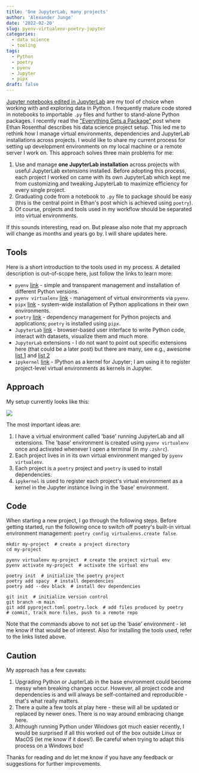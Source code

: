```yaml
---
title: 'One JupyterLab, many projects'
author: 'Alexander Junge'
date: '2022-02-20'
slug: pyenv-virtualenv-poetry-jupyter
categories:
  - data science
  - tooling
tags:
  - Python
  - poetry
  - pyenv
  - Jupyter
  - pipx
draft: false
---
```


[Jupyter notebooks edited in JupyterLab](https://try.jupyter.org) are my tool of choice when working with and exploring data in Python.
I frequently mature code stored in notebooks to importable `.py` files and further to stand-alone Python packages.
I recently read the ["Everything Gets a Package"](https://www.ethanrosenthal.com/2022/02/01/everything-gets-a-package) post
where Ethan Rosenthal describes his data science project setup.
This led me to rethink how I manage virtual environments, dependencies and JupyterLab installations across projects.
I would like to share my current process for setting up development environments on my local machine or a remote server I work on.
This approach solves three main problems for me:

1. Use and manage **one JupyterLab installation** across projects with useful JupyterLab extensions installed. Before adopting this process, each project I worked on came with its own JupyterLab which kept me from customizing and tweaking JupyterLab to maximize efficiency for every single project.
2. Graduating code from a notebook to `.py` file to package should be easy (this is the central point in Ethan's post which is achieved using `poetry`).
3. Of course, projects and tools used in my workflow should be separated into virtual environments.

If this sounds interesting, read on. But please also note that my approach will change as months and years go by.
I will share updates here.

## Tools

Here is a short introduction to the tools used in my process.
A detailed description is out-of-scope here, just follow the links to learn more: 

- `pyenv` [link](https://github.com/pyenv/pyenv) - simple and transparent management and installation of different Python versions.
- `pyenv virtualenv` [link](https://github.com/pyenv/pyenv-virtualenv) - management of virtual environments via `pyenv`.
- `pipx` [link](https://github.com/pypa/pipx) - system-wide installation of Python applications in their own environments.
- `poetry` [link](https://github.com/python-poetry/poetry) - dependency management for Python projects and applications; `poetry` is installed using `pipx`.
- `JupyterLab` [link](https://github.com/jupyterlab/jupyterlab) - browser-based user interface to write Python code, interact with datasets, visualize them and much more.
- `JupyterLab` extensions - I do not want to point out specific extensions here (that could be a later post) but there are many, see e.g., awesome [list 1](https://github.com/mauhai/awesome-jupyterlab) and [list 2](https://github.com/mauhai/awesome-jupyterlab)
- `ipykernel` [link](https://github.com/ipython/ipykernel) - IPython as a kernel for Jupyter; I am using it to register project-level virtual environments as kernels in Jupyter.

## Approach

My setup currently looks like this:

![](/posts/2022-02-20/pyenv-virtualenv-poetry-jupyter.png)

The most important ideas are:

1. I have a virtual environment called 'base' running JupyterLab and all extensions. The 'base' environment is created using `pyenv virtualenv` once and activated whenever I open a terminal (in my `.zshrc`).
2. Each project lives in in its own virtual environment manged by `pyenv virtualenv`.
3. Each project is a `poetry` project and `poetry` is used to install dependencies.
4. `ipykernel` is used to register each project's virtual environment as a kernel in the Jupyter instance living in the 'base' environment.

## Code 

When starting a new project, I go through the following steps.
Before getting started, run the following once to switch off poetry's built-in virtual environment management:
`poetry config virtualenvs.create false`.

```shell
mkdir my-project  # create a project directory
cd my-project

pyenv virtualenv my-project  # create the project virtual env
pyenv activate my-project  # activate the virtual env

poetry init  # initialize the poetry project
poetry add spacy  # install dependencies
poetry add --dev black  # install dev dependencies

git init  # initialize version control 
git branch -m main
git add pyproject.toml poetry.lock  # add files produced by poetry
# commit, track more files, push to a remote repo
```

Note that the commands above to not set up the 'base' environment - let me know if that would be of interest.
Also for installing the tools used, refer to the links listed above.

## Caution

My approach has a few caveats:

1. Upgrading Python or JupterLab in the base environment could become messy when breaking changes occur. However, all project code and dependencies is and will always be self-contained and reproducible - that's what really matters.
2. There a quite a few tools at play here - these will all be updated or replaced by newer ones. There is no way around embracing change here.
3. Although running Python under Windows got much easier recently, I would be surprised if all this worked out of the box outside Linux or MacOS (let me know if it does!). Be careful when trying to adapt this process on a Windows box!

Thanks for reading and do let me know if you have any feedback or suggestions for further improvements.